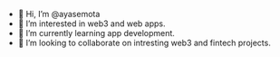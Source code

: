 - 👋 Hi, I’m @ayasemota
- 👀 I’m interested in web3 and web apps.
- 🌱 I’m currently learning app development.
- 💞️ I’m looking to collaborate on intresting web3 and fintech projects.